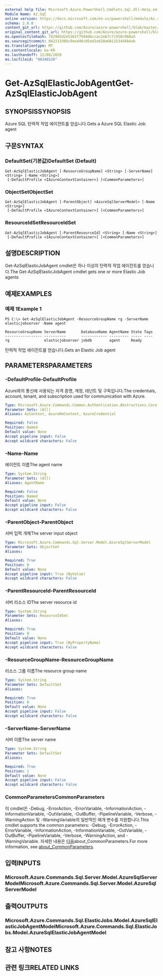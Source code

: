 ```yaml
---
external help file: Microsoft.Azure.PowerShell.Cmdlets.Sql.dll-Help.xml
Module Name: Az.Sql
online version: https://docs.microsoft.com/en-us/powershell/module/Az.sql/get-Azsqlelasticjobagent
schema: 2.0.0
content_git_url: https://github.com/Azure/azure-powershell/blob/master/src/Sql/Sql/help/Get-AzSqlElasticJobAgent.md
original_content_git_url: https://github.com/Azure/azure-powershell/blob/master/src/Sql/Sql/help/Get-AzSqlElasticJobAgent.md
ms.openlocfilehash: 7d2985d2e5361f7594dbccac2e67c7c550c9b0a5
ms.sourcegitcommit: 04221336bc9eed46c05ed1e828a6811534d4b4ab
ms.translationtype: MT
ms.contentlocale: ko-KR
ms.lasthandoff: 12/08/2020
ms.locfileid: "98346538"
---
```

# <span data-ttu-id="6c5e9-101">Get-AzSqlElasticJobAgent</span><span class="sxs-lookup"><span data-stu-id="6c5e9-101">Get-AzSqlElasticJobAgent</span></span>

## <span data-ttu-id="6c5e9-102">SYNOPSIS</span><span class="sxs-lookup"><span data-stu-id="6c5e9-102">SYNOPSIS</span></span>
<span data-ttu-id="6c5e9-103">Azure SQL 탄력적 작업 에이전트를 얻습니다.</span><span class="sxs-lookup"><span data-stu-id="6c5e9-103">Gets a Azure SQL Elastic Job agent</span></span>

## <span data-ttu-id="6c5e9-104">구문</span><span class="sxs-lookup"><span data-stu-id="6c5e9-104">SYNTAX</span></span>

### <span data-ttu-id="6c5e9-105">DefaultSet(기본값)</span><span class="sxs-lookup"><span data-stu-id="6c5e9-105">DefaultSet (Default)</span></span>
```
Get-AzSqlElasticJobAgent [-ResourceGroupName] <String> [-ServerName] <String> [-Name <String>]
 [-DefaultProfile <IAzureContextContainer>] [<CommonParameters>]
```

### <span data-ttu-id="6c5e9-106">ObjectSet</span><span class="sxs-lookup"><span data-stu-id="6c5e9-106">ObjectSet</span></span>
```
Get-AzSqlElasticJobAgent [-ParentObject] <AzureSqlServerModel> [-Name <String>]
 [-DefaultProfile <IAzureContextContainer>] [<CommonParameters>]
```

### <span data-ttu-id="6c5e9-107">ResourceIdSet</span><span class="sxs-lookup"><span data-stu-id="6c5e9-107">ResourceIdSet</span></span>
```
Get-AzSqlElasticJobAgent [-ParentResourceId] <String> [-Name <String>]
 [-DefaultProfile <IAzureContextContainer>] [<CommonParameters>]
```

## <span data-ttu-id="6c5e9-108">설명</span><span class="sxs-lookup"><span data-stu-id="6c5e9-108">DESCRIPTION</span></span>
<span data-ttu-id="6c5e9-109">Get-AzSqlElasticJobAgent cmdlet은 하나 이상의 탄력적 작업 에이전트를 얻습니다.</span><span class="sxs-lookup"><span data-stu-id="6c5e9-109">The Get-AzSqlElasticJobAgent cmdlet gets one or more Elastic Job agents</span></span>

## <span data-ttu-id="6c5e9-110">예제</span><span class="sxs-lookup"><span data-stu-id="6c5e9-110">EXAMPLES</span></span>

### <span data-ttu-id="6c5e9-111">예제 1</span><span class="sxs-lookup"><span data-stu-id="6c5e9-111">Example 1</span></span>
```
PS C:\> Get-AzSqlElasticJobAgent -ResourceGroupName rg -ServerName elasticjobserver -Name agent

ResourceGroupName ServerName       DatabaseName AgentName State Tags
----------------- ----------       ------------ --------- ----- ----
rg                elasticjobserver jobdb        agent     Ready
```

<span data-ttu-id="6c5e9-112">탄력적 작업 에이전트를 얻습니다.</span><span class="sxs-lookup"><span data-stu-id="6c5e9-112">Gets an Elastic Job agent</span></span>

## <span data-ttu-id="6c5e9-113">PARAMETERS</span><span class="sxs-lookup"><span data-stu-id="6c5e9-113">PARAMETERS</span></span>

### <span data-ttu-id="6c5e9-114">-DefaultProfile</span><span class="sxs-lookup"><span data-stu-id="6c5e9-114">-DefaultProfile</span></span>
<span data-ttu-id="6c5e9-115">Azure와의 통신에 사용되는 자격 증명, 계정, 테넌트 및 구독입니다.</span><span class="sxs-lookup"><span data-stu-id="6c5e9-115">The credentials, account, tenant, and subscription used for communication with Azure.</span></span>

```yaml
Type: Microsoft.Azure.Commands.Common.Authentication.Abstractions.Core.IAzureContextContainer
Parameter Sets: (All)
Aliases: AzContext, AzureRmContext, AzureCredential

Required: False
Position: Named
Default value: None
Accept pipeline input: False
Accept wildcard characters: False
```

### <span data-ttu-id="6c5e9-116">-Name</span><span class="sxs-lookup"><span data-stu-id="6c5e9-116">-Name</span></span>
<span data-ttu-id="6c5e9-117">에이전트 이름</span><span class="sxs-lookup"><span data-stu-id="6c5e9-117">The agent name</span></span>

```yaml
Type: System.String
Parameter Sets: (All)
Aliases: AgentName

Required: False
Position: Named
Default value: None
Accept pipeline input: False
Accept wildcard characters: False
```

### <span data-ttu-id="6c5e9-118">-ParentObject</span><span class="sxs-lookup"><span data-stu-id="6c5e9-118">-ParentObject</span></span>
<span data-ttu-id="6c5e9-119">서버 입력 개체</span><span class="sxs-lookup"><span data-stu-id="6c5e9-119">The server input object</span></span>

```yaml
Type: Microsoft.Azure.Commands.Sql.Server.Model.AzureSqlServerModel
Parameter Sets: ObjectSet
Aliases:

Required: True
Position: 0
Default value: None
Accept pipeline input: True (ByValue)
Accept wildcard characters: False
```

### <span data-ttu-id="6c5e9-120">-ParentResourceId</span><span class="sxs-lookup"><span data-stu-id="6c5e9-120">-ParentResourceId</span></span>
<span data-ttu-id="6c5e9-121">서버 리소스 ID</span><span class="sxs-lookup"><span data-stu-id="6c5e9-121">The server resource id</span></span>

```yaml
Type: System.String
Parameter Sets: ResourceIdSet
Aliases:

Required: True
Position: 0
Default value: None
Accept pipeline input: True (ByPropertyName)
Accept wildcard characters: False
```

### <span data-ttu-id="6c5e9-122">-ResourceGroupName</span><span class="sxs-lookup"><span data-stu-id="6c5e9-122">-ResourceGroupName</span></span>
<span data-ttu-id="6c5e9-123">리소스 그룹 이름</span><span class="sxs-lookup"><span data-stu-id="6c5e9-123">The resource group name</span></span>

```yaml
Type: System.String
Parameter Sets: DefaultSet
Aliases:

Required: True
Position: 0
Default value: None
Accept pipeline input: False
Accept wildcard characters: False
```

### <span data-ttu-id="6c5e9-124">-ServerName</span><span class="sxs-lookup"><span data-stu-id="6c5e9-124">-ServerName</span></span>
<span data-ttu-id="6c5e9-125">서버 이름</span><span class="sxs-lookup"><span data-stu-id="6c5e9-125">The server name</span></span>

```yaml
Type: System.String
Parameter Sets: DefaultSet
Aliases:

Required: True
Position: 1
Default value: None
Accept pipeline input: False
Accept wildcard characters: False
```

### <span data-ttu-id="6c5e9-126">CommonParameters</span><span class="sxs-lookup"><span data-stu-id="6c5e9-126">CommonParameters</span></span>
<span data-ttu-id="6c5e9-127">이 cmdlet은 -Debug, -ErrorAction, -ErrorVariable, -InformationAction, -InformationVariable, -OutVariable, -OutBuffer, -PipelineVariable, -Verbose, -WarningAction 및 -WarningVariable의 일반적인 매개 변수를 지원합니다.</span><span class="sxs-lookup"><span data-stu-id="6c5e9-127">This cmdlet supports the common parameters: -Debug, -ErrorAction, -ErrorVariable, -InformationAction, -InformationVariable, -OutVariable, -OutBuffer, -PipelineVariable, -Verbose, -WarningAction, and -WarningVariable.</span></span> <span data-ttu-id="6c5e9-128">자세한 내용은 [다음](http://go.microsoft.com/fwlink/?LinkID=113216)about_CommonParameters.</span><span class="sxs-lookup"><span data-stu-id="6c5e9-128">For more information, see [about_CommonParameters](http://go.microsoft.com/fwlink/?LinkID=113216).</span></span>

## <span data-ttu-id="6c5e9-129">입력</span><span class="sxs-lookup"><span data-stu-id="6c5e9-129">INPUTS</span></span>

### <span data-ttu-id="6c5e9-130">Microsoft.Azure.Commands.Sql.Server.Model.AzureSqlServerModel</span><span class="sxs-lookup"><span data-stu-id="6c5e9-130">Microsoft.Azure.Commands.Sql.Server.Model.AzureSqlServerModel</span></span>

## <span data-ttu-id="6c5e9-131">출력</span><span class="sxs-lookup"><span data-stu-id="6c5e9-131">OUTPUTS</span></span>

### <span data-ttu-id="6c5e9-132">Microsoft.Azure.Commands.Sql.ElasticJobs.Model.AzureSqlElasticJobAgentModel</span><span class="sxs-lookup"><span data-stu-id="6c5e9-132">Microsoft.Azure.Commands.Sql.ElasticJobs.Model.AzureSqlElasticJobAgentModel</span></span>

## <span data-ttu-id="6c5e9-133">참고 사항</span><span class="sxs-lookup"><span data-stu-id="6c5e9-133">NOTES</span></span>

## <span data-ttu-id="6c5e9-134">관련 링크</span><span class="sxs-lookup"><span data-stu-id="6c5e9-134">RELATED LINKS</span></span>
